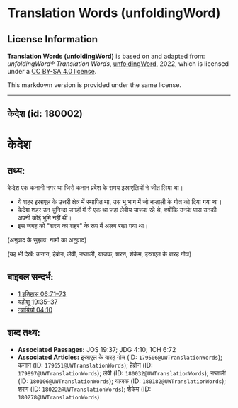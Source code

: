 # Translation Words (unfoldingWord)

## License Information

**Translation Words (unfoldingWord)** is based on and adapted from: _unfoldingWord® Translation Words_, [unfoldingWord](https://unfoldingword.org/utw), 2022, which is licensed under a [CC BY-SA 4.0 license](https://creativecommons.org/licenses/by-sa/4.0/legalcode.en).

This markdown version is provided under the same license.



--------------------------------

## केदेश (id: 180002)

केदेश
=====

तथ्य:
-----

केदेश एक कनानी नगर था जिसे कनान प्रवेश के समय इस्राएलियों ने जीत लिया था।

* ये शहर इस्राएल के उत्तरी क्षेत्र में स्थापित था, उस भू भाग में जो नप्ताली के गोत्र को दिया गया था।
* केदेश शहर उन चुनिन्दा जगहों में से एक था जहां लेवीय याजक रहे थे, क्योंकि उनके पास उनकी अपनी कोई भूमि नहीं थी।
* इस जगह को "शरण का शहर" के रूप में अलग रखा गया था।

(अनुवाद के सुझाव: नामों का अनुवाद)

(यह भी देखें: कनान, हेब्रोन, लेवी, नप्ताली, याजक, शरण, शेकेम, इस्राएल के बारह गोत्र)

बाइबल सन्दर्भ:
--------------

* [1 इतिहास 06:71–73](https://ref.ly/1Chr0:0)
* [यहोशू 19:35–37](https://ref.ly/Josh19:35-Josh19:37)
* [न्यायियों 04:10](https://ref.ly/Judg4:10)

शब्द तथ्य:
----------

* **Associated Passages:** JOS 19:37; JDG 4:10; 1CH 6:72
* **Associated Articles:** इस्राएल के बारह गोत्र (ID: `179506@UWTranslationWords`); कनान (ID: `179651@UWTranslationWords`); हेब्रोन (ID: `179897@UWTranslationWords`); लेवी (ID: `180032@UWTranslationWords`); नप्ताली (ID: `180106@UWTranslationWords`); याजक (ID: `180182@UWTranslationWords`); शरण (ID: `180222@UWTranslationWords`); शेकेम (ID: `180278@UWTranslationWords`)

